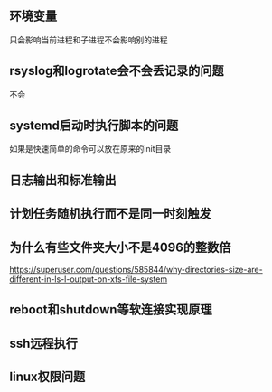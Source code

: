 ## 环境变量

只会影响当前进程和子进程不会影响别的进程



## rsyslog和logrotate会不会丢记录的问题

不会



## systemd启动时执行脚本的问题

如果是快速简单的命令可以放在原来的init目录



## 日志输出和标准输出

## 计划任务随机执行而不是同一时刻触发

## 为什么有些文件夹大小不是4096的整数倍

https://superuser.com/questions/585844/why-directories-size-are-different-in-ls-l-output-on-xfs-file-system

## reboot和shutdown等软连接实现原理


## ssh远程执行


## linux权限问题



